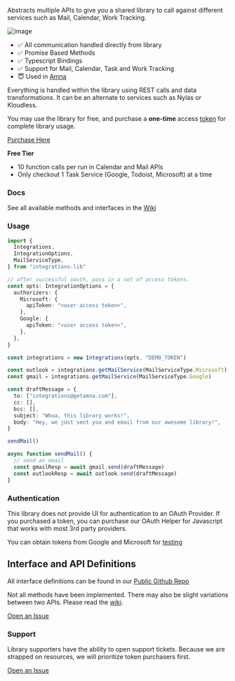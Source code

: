 Abstracts multiple APIs to give you a shared library to call against different services such as Mail, Calendar, Work Tracking.

![image](https://user-images.githubusercontent.com/5509813/111352408-23bd9780-8652-11eb-94bf-a0da159e7b15.png)

- ✅ All communication handled directly from library
- ✅ Promise Based Methods
- ✅ Typescript Bindings
- ✅ Support for Mail, Calendar, Task and Work Tracking
- 😇 Used in [Amna](https://getamna.com)

Everything is handled within the library using REST calls and data transformations. It can be an alternate to services such as Nylas or Kloudless.

You may use the library for free, and purchase a **one-time** access [token](https://libmon.com) for complete library usage.

[Purchase Here](https://gumroad.com/l/integrations-library)

**Free Tier**

- 10 function calls per run in Calendar and Mail APIs
- Only checkout 1 Task Service (Google, Todoist, Microsoft) at a time

### Docs

See all available methods and interfaces in the [Wiki](https://github.com/getamna/integrations/wiki)

### Usage

```typescript
import {
  Integrations,
  IntegrationOptions,
  MailServiceType,
} from "integrations-lib"

// after successful oauth, pass in a set of access tokens.
const opts: IntegrationOptions = {
  authorizers: {
    Microsoft: {
      apiToken: "<user access token>",
    },
    Google: {
      apiToken: "<user access token>",
    },
  },
}

const integrations = new Integrations(opts, "DEMO_TOKEN")

const outlook = integrations.getMailService(MailServiceType.Microsoft)
const gmail = integrations.getMailService(MailServiceType.Google)

const draftMessage = {
  to: ["integrations@getamna.com"],
  cc: [],
  bcc: [],
  subject: "Whoa, this library works!",
  body: "Hey, we just sent you and email from our awesome library!",
}

sendMail()

async function sendMail() {
  // send an email
  const gmailResp = await gmail.send(draftMessage)
  const outlookResp = await outlook.send(draftMessage)
}
```

### Authentication

This library does not provide UI for authentication to an OAuth Provider. If you purchased a token, you can purchase our OAuth Helper for Javascript that works with most 3rd party providers.

You can obtain tokens from Google and Microsoft for [testing](https://github.com/getamna/integrations/wiki/Personal-Auth-Tokens)

## Interface and API Definitions

All interface definitions can be found in our [Public Github Repo](https://github.com/getamna/integrations)

Not all methods have been implemented. There may also be slight variations between two APIs. Please read the [wiki](https://github.com/getamna/integrations/wiki).

[Open an Issue](https://github.com/getamna/integrations)

### Support

Library supporters have the ability to open support tickets. Because we are strapped on resources, we will prioritize token purchasers first.

[Open an Issue](https://github.com/getamna/integrations)
